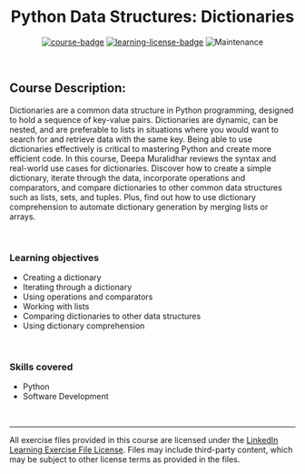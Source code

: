 <div align="center">

# Python Data Structures: Dictionaries

[![course-badge]][course-link]
[![learning-license-badge]][learning-license]
![Maintenance](https://img.shields.io/maintenance/no/2021?style=for-the-badge)

</div>

<br>

## Course Description:
Dictionaries are a common data structure in Python programming, designed to hold a sequence of key-value pairs. Dictionaries are dynamic, can be nested, and are preferable to lists in situations where you would want to search for and retrieve data with the same key. Being able to use dictionaries effectively is critical to mastering Python and create more efficient code. In this course, Deepa Muralidhar reviews the syntax and real-world use cases for dictionaries. Discover how to create a simple dictionary, iterate through the data, incorporate operations and comparators, and compare dictionaries to other common data structures such as lists, sets, and tuples. Plus, find out how to use dictionary comprehension to automate dictionary generation by merging lists or arrays.

<br>

### Learning objectives
- Creating a dictionary
- Iterating through a dictionary
- Using operations and comparators
- Working with lists
- Comparing dictionaries to other data structures
- Using dictionary comprehension

<br>

### Skills covered
- Python
- Software Development

<br>

---
All exercise files provided in this course are licensed under the [LinkedIn Learning Exercise File License][learning-license]. Files may include third-party content, which may be subject to other license terms as provided in the files.

<!-- quick links -->
<!-- badge info -->
[course-badge]:https://img.shields.io/badge/learning-Python-ffffff?logo=Linkedin&labelColor=0a66c2&style=for-the-badge
[course-link]:https://www.linkedin.com/learning/python-data-structures-dictionaries "view on LinkedIn"
[learning-license-badge]:https://img.shields.io/badge/learning-license-ffffff?logo=Linkedin&labelColor=0a66c2&style=for-the-badge
[learning-license]:../linkedin_learning_license "view license agreement"